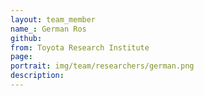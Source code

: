 ```yaml
---
layout: team_member
name_: German Ros
github: 
from: Toyota Research Institute
page: 
portrait: img/team/researchers/german.png
description: 
---
```

